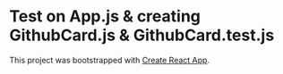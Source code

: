 # Test on App.js & creating GithubCard.js & GithubCard.test.js



This project was bootstrapped with [Create React App](https://github.com/facebook/create-react-app).
